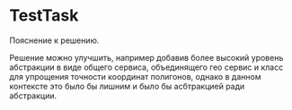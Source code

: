 # TestTask

Пояснение к решению.

Решение можно улучшить, например добавив более высокий уровень абстракции в виде общего сервиса, объединящего гео сервис и класс для упрощения точности координат полигонов, однако в данном контексте это было бы лишним и было бы асбтракцией ради абстракции.
